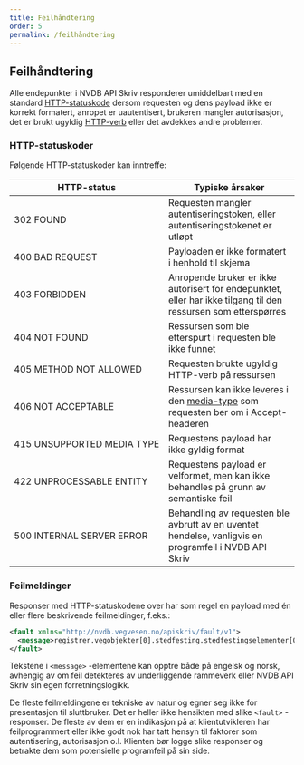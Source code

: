 ```yaml
---
title: Feilhåndtering
order: 5
permalink: /feilhåndtering
---
```


## Feilhåndtering

Alle endepunkter i NVDB API Skriv responderer umiddelbart med en standard [HTTP-statuskode](https://en.wikipedia.org/wiki/List_of_HTTP_status_codes)
dersom requesten og dens payload ikke er korrekt formatert, anropet er uautentisert, brukeren mangler autorisasjon, det er brukt ugyldig [HTTP-verb](https://en.wikipedia.org/wiki/Hypertext_Transfer_Protocol#Request_methods)
eller det avdekkes andre problemer.

### HTTP-statuskoder

Følgende HTTP-statuskoder kan inntreffe:

HTTP-status|Typiske årsaker
-|-
302&nbsp;FOUND|Requesten mangler autentiseringstoken, eller autentiseringstokenet er utløpt
400&nbsp;BAD&nbsp;REQUEST|Payloaden er ikke formatert i henhold til skjema
403&nbsp;FORBIDDEN|Anropende bruker er ikke autorisert for endepunktet, eller har ikke tilgang til den ressursen som etterspørres
404&nbsp;NOT&nbsp;FOUND|Ressursen som ble etterspurt i requesten ble ikke funnet
405&nbsp;METHOD&nbsp;NOT&nbsp;ALLOWED|Requesten brukte ugyldig HTTP-verb på ressursen
406&nbsp;NOT&nbsp;ACCEPTABLE|Ressursen kan ikke leveres i den [media-type](http://www.iana.org/assignments/media-types/media-types.xhtml) som requesten ber om i Accept-headeren
415&nbsp;UNSUPPORTED&nbsp;MEDIA&nbsp;TYPE|Requestens payload har ikke gyldig format
422&nbsp;UNPROCESSABLE&nbsp;ENTITY|Requestens payload er velformet, men kan ikke behandles på grunn av semantiske feil
500&nbsp;INTERNAL&nbsp;SERVER&nbsp;ERROR|Behandling av requesten ble avbrutt av en uventet hendelse, vanligvis en programfeil i NVDB API Skriv

### Feilmeldinger

Responser med HTTP-statuskodene over har som regel en payload med én eller flere beskrivende feilmeldinger, f.eks.:

```xml
<fault xmlns="http://nvdb.vegvesen.no/apiskriv/fault/v1">
  <message>registrer.vegobjekter[0].stedfesting.stedfestingselementer[0]: Fra må være mindre enn til</message>
</fault>
```

Tekstene i ```<message>``` -elementene kan opptre både på engelsk og norsk, avhengig av om feil detekteres av underliggende rammeverk
eller NVDB API Skriv sin egen forretningslogikk.

De fleste feilmeldingene er tekniske av natur og egner seg ikke for presentasjon
til sluttbruker. Det er heller ikke hensikten med slike ```<fault>``` - responser. De fleste av dem er en indikasjon på
at klientutvikleren har feilprogrammert eller ikke godt nok har tatt hensyn til faktorer som autentisering, autorisasjon o.l.
Klienten bør logge slike responser og betrakte dem som potensielle programfeil på sin side.
